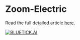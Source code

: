 # Zoom-Electric

Read the full detailed article <a href="https://avishek-choudhary.github.io/projects/Zoom%20EV.html">here</a>.

[![BLUETICK.AI](https://custom-icon-badges.demolab.com/badge/bluetick.ai-black?style=for-the-badge&logo=bluetickai)](https://github.com/avishek09)
